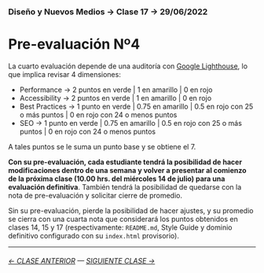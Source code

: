 ### Diseño y Nuevos Medios → Clase 17 → 29/06/2022

# Pre-evaluación Nº4

La cuarto evaluación depende de una auditoría con [Google Lighthouse](https://developers.google.com/web/tools/lighthouse?hl=es), lo que implica revisar 4 dimensiones:

- Performance → 2 puntos en verde | 1 en amarillo | 0 en rojo
- Accessibility → 2 puntos en verde | 1 en amarillo | 0 en rojo
- Best Practices → 1 punto en verde | 0.75 en amarillo | 0.5 en rojo con 25 o más puntos | 0 en rojo con 24 o menos puntos
- SEO → 1 punto en verde | 0.75 en amarillo | 0.5 en rojo con 25 o más puntos | 0 en rojo con 24 o menos puntos

A tales puntos se le suma un punto base y se obtiene el 7.

**Con su pre-evaluación, cada estudiante tendrá la posibilidad de hacer modificaciones dentro de una semana y volver a presentar al comienzo de la próxima clase (10.00 hrs. del miércoles 14 de julio) para una evaluación definitiva**. También tendrá la posibilidad de quedarse con la nota de pre-evaluación y solicitar cierre de promedio.

Sin su pre-evaluación, pierde la posibilidad de hacer ajustes, y su promedio se cierra con una cuarta nota que considerará los puntos obtenidos en clases 14, 15 y 17 (respectivamente: `README.md`, Style Guide y dominio definitivo configurado con su `index.html` provisorio).

- - - - - - - 

###### [← CLASE ANTERIOR](https://github.com/profesorfaco/dno037-2022/tree/main/clase-16) — [SIGUIENTE CLASE →](https://github.com/profesorfaco/dno037-2022/tree/main/clase-18)
